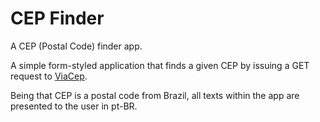 # CEP Finder

A CEP (Postal Code) finder app.

A simple form-styled application that finds a given CEP by issuing a GET request to [ViaCep](https://viacep.com.br).

Being that CEP is a postal code from Brazil, all texts within the app are presented to the user in pt-BR.
